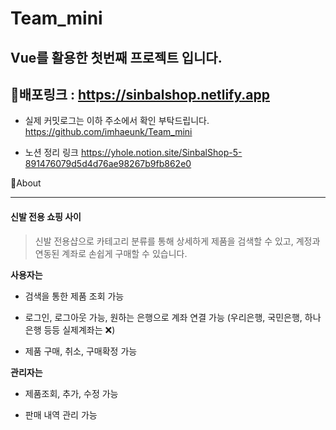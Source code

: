 # Team_mini

## Vue를 활용한 첫번째 프로젝트 입니다.



## 🎈배포링크 : https://sinbalshop.netlify.app

- 실제 커밋로그는 이하 주소에서 확인 부탁드립니다. https://github.com/imhaeunk/Team_mini

- 노션 정리 링크 https://yhole.notion.site/SinbalShop-5-891476079d5d4d76ae98267b9fb862e0

🧐About

<hr>

#### 신발 전용 쇼핑 사이

> 신발 전용샵으로 카테고리 분류를 통해 상세하게 제품을 검색할 수 있고, 계정과연동된 계좌로 손쉽게 구매할 수 있습니다.

**사용자는**

- 검색을 통한 제품 조회 가능

- 로그인, 로그아웃 가능, 원하는 은행으로 계좌 연결 가능 (우리은행, 국민은행, 하나은행 등등 실제계좌는 ❌)

- 제품 구매, 취소, 구매확정 가능

**관리자는**

- 제품조회, 추가, 수정 가능

- 판매 내역 관리 가능
